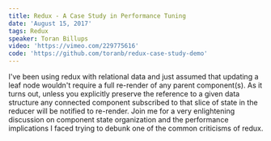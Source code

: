 ```yaml
---
title: Redux - A Case Study in Performance Tuning
date: 'August 15, 2017'
tags: Redux
speaker: Toran Billups
video: 'https://vimeo.com/229775616'
code: 'https://github.com/toranb/redux-case-study-demo'
---
```


I've been using redux with relational data and just assumed that updating a leaf node wouldn't require a full re-render of any parent component(s). As it turns out, unless you explicitly preserve the reference to a given data structure any connected component subscribed to that slice of state in the reducer will be notified to re-render. Join me for a very enlightening discussion on component state organization and the performance implications I faced trying to debunk one of the common criticisms of redux.

